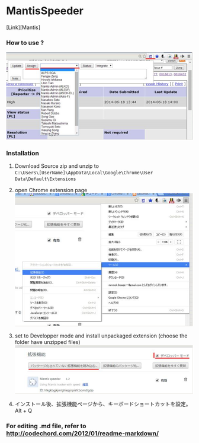 MantisSpeeder
=============
[Link][Mantis]

### How to use ?
![](/readme/UseMantisSpeeder.png)

### Installation
1. Download Source zip and unzip to  
`C:\Users\[UserName]\AppData\Local\Google\Chrome\User Data\Default\Extensions`

1. open Chrome extension page
![](/readme/OpenChromeExtension.png)

1. set to Developper mode and install unpackaged extension (choose the folder have unzipped files)
![](/readme/InstallUnpackagedExtension.png)

1. インストール後、拡張機能ページから、キーボードショートカットを設定。
	Alt + Q 


### For editing .md file, refer to <http://codechord.com/2012/01/readme-markdown/>  
